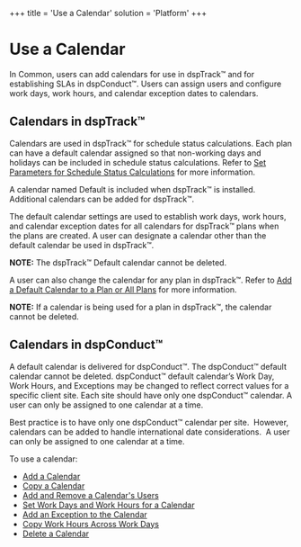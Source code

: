 +++
title = 'Use a Calendar'
solution = 'Platform'
+++

# Use a Calendar

In Common, users can add calendars for use in dspTrack™ and for
establishing SLAs in dspConduct™. Users can assign users and configure
work days, work hours, and calendar exception dates to calendars.

## Calendars in dspTrack™

Calendars are used in dspTrack™ for schedule status calculations. Each
plan can have a default calendar assigned so that non-working days and
holidays can be included in schedule status calculations. Refer to [Set
Parameters for Schedule Status
Calculations](../../dspTrack/Use_Cases/Set_Parameters_for_Schedule_Status_Calculation)
for more information.

A calendar named Default is included when dspTrack™ is installed.
Additional calendars can be added for dspTrack™.

The default calendar settings are used to establish work days, work
hours, and calendar exception dates for all calendars for dspTrack™
plans when the plans are created. A user can designate a calendar other
than the default calendar be used in dspTrack™.  

**NOTE:** The dspTrack™ Default calendar cannot be deleted.

A user can also change the calendar for any plan in dspTrack™. Refer to
[Add a Default Calendar to a Plan or All
Plans](../../dspTrack/Use_Cases/Add_a_Default_Calendar_to_a_Plan1)
for more information.

**NOTE:** If a calendar is being used for a plan in dspTrack™, the
calendar cannot be deleted.

## Calendars in dspConduct™

A default calendar is delivered for dspConduct™. The dspConduct™ default
calendar cannot be deleted. dspConduct™ default calendar’s Work Day,
Work Hours, and Exceptions may be changed to reflect correct values for
a specific client site. Each site should have only one dspConduct™
calendar. A user can only be assigned to one calendar at a time.

Best practice is to have only one dspConduct™ calendar per site.
 However, calendars can be added to handle international date
considerations.  A user can only be assigned to one calendar at a time.

To use a calendar:

  - [Add a Calendar](Add_a_Calendar)
  - [Copy a Calendar](Copy_a_Calendar)
  - [Add and Remove a Calendar's
    Users](Add_and_Remove_a_Calendars_Users)
  - [Set Work Days and Work Hours for a
    Calendar](SetWorkDysHrsCalendar)
  - [Add an Exception to the
    Calendar](Add_an_Exception_to_the_Calendar)
  - [Copy Work Hours Across Work
    Days](Copy_Work_Hours_Across_Work_Days)
  - [Delete a Calendar](Delete_a_Calendar)

